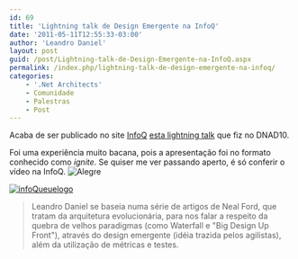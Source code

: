 ```yaml
---
id: 69
title: 'Lightning talk de Design Emergente na InfoQ'
date: '2011-05-11T12:55:33-03:00'
author: 'Leandro Daniel'
layout: post
guid: /post/Lightning-talk-de-Design-Emergente-na-InfoQ.aspx
permalink: /index.php/lightning-talk-de-design-emergente-na-infoq/
categories:
    - '.Net Architects'
    - Comunidade
    - Palestras
    - Post
---
```


Acaba de ser publicado no site [InfoQ](http://www.infoq.com/br/presentations/dnad-lightning-leandro) [esta lightning talk](http://www.infoq.com/br/presentations/dnad-lightning-leandro) que fiz no DNAD10.

Foi uma experiência muito bacana, pois a apresentação foi no formato conhecido como *ignite*. Se quiser me ver passando aperto, é só conferir o vídeo na InfoQ. ![Alegre](http://leandrodaniel.com/pics/wlEmoticon-smile_4.png)

[![infoQueuelogo](http://leandrodaniel.com/pics/infoQueuelogo.gif "infoQueuelogo")](http://www.infoq.com/br/presentations/dnad-lightning-leandro)

> Leandro Daniel se baseia numa série de artigos de Neal Ford, que tratam da arquitetura evolucionária, para nos falar a respeito da quebra de velhos paradigmas (como Waterfall e "Big Design Up Front"), através do design emergente (idéia trazida pelos agilistas), além da utilização de métricas e testes.